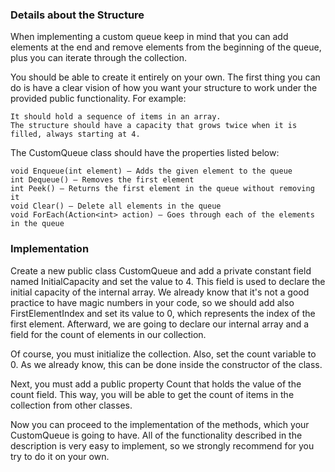 ### Details about the Structure

When implementing a custom queue keep in mind that you can add elements at the end and remove elements from the beginning of the queue, plus you can iterate through the collection.

You should be able to create it entirely on your own. The first thing you can do is have a clear vision of how you want your structure to work under the provided public functionality. For example:

	It should hold a sequence of items in an array. 
	The structure should have a capacity that grows twice when it is filled, always starting at 4. 

The CustomQueue class should have the properties listed below:

	void Enqueue(int element) – Adds the given element to the queue
	int Dequeue() – Removes the first element
	int Peek() – Returns the first element in the queue without removing it
	void Clear() – Delete all elements in the queue
	void ForEach(Action<int> action) – Goes through each of the elements in the queue

### Implementation

Create a new public class CustomQueue and add a private constant field named InitialCapacity and set the value to 4. This field is used to declare the initial capacity of the internal array.
We already know that it's not a good practice to have magic numbers in your code, so we should add also FirstElementIndex and set its value to 0, which represents the index of the first element. Afterward, we are going to declare our internal array and a field for the count of elements in our collection.

Of course, you must initialize the collection. Also, set the count variable to 0. As we already know, this can be done inside the constructor of the class.

Next, you must add a public property Count that holds the value of the count field. This way, you will be able to get the count of items in the collection from other classes.

Now you can proceed to the implementation of the methods, which your CustomQueue is going to have. All of the functionality described in the description is very easy to implement, so we strongly recommend for you try to do it on your own. 
